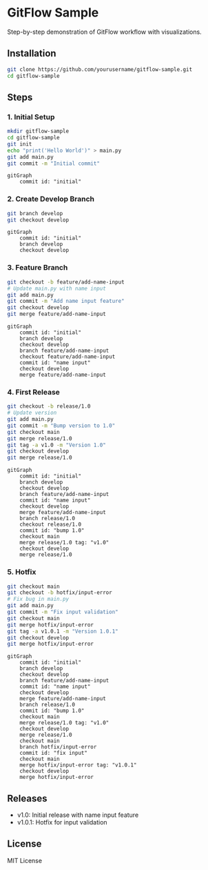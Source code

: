 # GitFlow Sample

Step-by-step demonstration of GitFlow workflow with visualizations.

## Installation
```bash
git clone https://github.com/yourusername/gitflow-sample.git
cd gitflow-sample
```

## Steps

### 1. Initial Setup
```bash
mkdir gitflow-sample
cd gitflow-sample
git init
echo "print('Hello World')" > main.py
git add main.py
git commit -m "Initial commit"
```
```mermaid
gitGraph
    commit id: "initial"
```

### 2. Create Develop Branch
```bash
git branch develop
git checkout develop
```
```mermaid
gitGraph
    commit id: "initial"
    branch develop
    checkout develop
```

### 3. Feature Branch
```bash
git checkout -b feature/add-name-input
# Update main.py with name input
git add main.py
git commit -m "Add name input feature"
git checkout develop
git merge feature/add-name-input
```
```mermaid
gitGraph
    commit id: "initial"
    branch develop
    checkout develop
    branch feature/add-name-input
    checkout feature/add-name-input
    commit id: "name input"
    checkout develop
    merge feature/add-name-input
```

### 4. First Release
```bash
git checkout -b release/1.0
# Update version
git add main.py
git commit -m "Bump version to 1.0"
git checkout main
git merge release/1.0
git tag -a v1.0 -m "Version 1.0"
git checkout develop
git merge release/1.0
```
```mermaid
gitGraph
    commit id: "initial"
    branch develop
    checkout develop
    branch feature/add-name-input
    commit id: "name input"
    checkout develop
    merge feature/add-name-input
    branch release/1.0
    checkout release/1.0
    commit id: "bump 1.0"
    checkout main
    merge release/1.0 tag: "v1.0"
    checkout develop
    merge release/1.0
```

### 5. Hotfix
```bash
git checkout main
git checkout -b hotfix/input-error
# Fix bug in main.py
git add main.py
git commit -m "Fix input validation"
git checkout main
git merge hotfix/input-error
git tag -a v1.0.1 -m "Version 1.0.1"
git checkout develop
git merge hotfix/input-error
```
```mermaid
gitGraph
    commit id: "initial"
    branch develop
    checkout develop
    branch feature/add-name-input
    commit id: "name input"
    checkout develop
    merge feature/add-name-input
    branch release/1.0
    commit id: "bump 1.0"
    checkout main
    merge release/1.0 tag: "v1.0"
    checkout develop
    merge release/1.0
    checkout main
    branch hotfix/input-error
    commit id: "fix input"
    checkout main
    merge hotfix/input-error tag: "v1.0.1"
    checkout develop
    merge hotfix/input-error
```

## Releases
- v1.0: Initial release with name input feature
- v1.0.1: Hotfix for input validation

## License
MIT License
